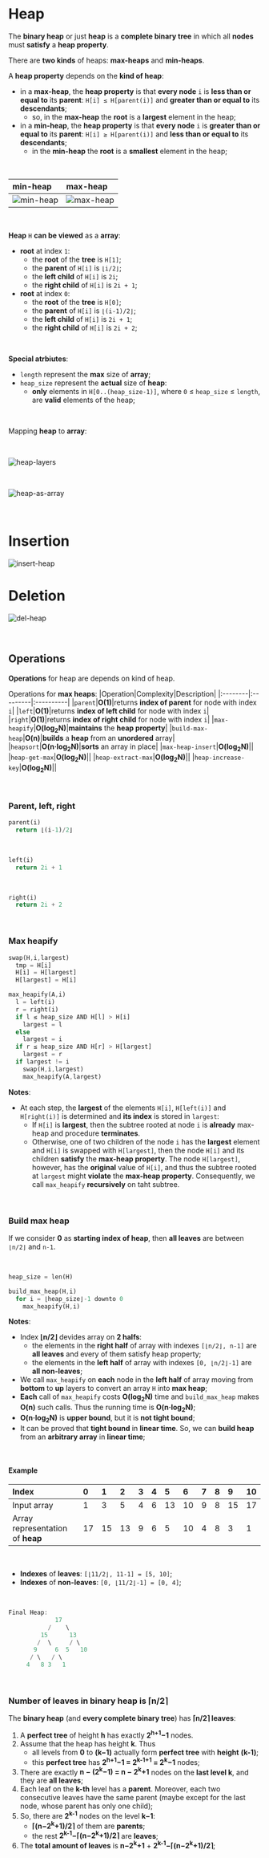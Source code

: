 # Heap
The **binary heap** or just **heap** is a **complete binary tree** in which all **nodes** must **satisfy** a **heap property**.<br>

There are **two kinds** of heaps: **max-heaps** and **min-heaps**.<br>

A **heap property** depends on the **kind of heap**:
- in a **max-heap**, the **heap property** is that **every node** `i` is **less than or equal to** its **parent**: `H[i] ≤ H[parent(i)]` and **greater than or equal to** its **descendants**;
  - so, in the **max-heap** the **root** is a **largest** element in the heap;
- in a **min-heap**, the **heap property** is that **every node** `i` is **greater than or equal to** its **parent**: `H[i] ≥ H[parent(i)]` and **less than or equal to** its **descendants**;
  - in the **min-heap** the **root** is a **smallest** element in the heap;

<br>

|**min-heap**|**max-heap**|
|:--|:--|
|![min-heap](/img/min-heap.png)|![max-heap](/img/max-heap.png)|

<br>

**Heap** `H` **can be viewed** as a **array**:
- **root** at index `1`:
  - the **root** of the **tree** is `H[1]`;
  - the **parent** of `H[i]` is `⌊i/2⌋`;
  - the **left child** of `H[i]` is `2i`;
  - the **right child** of `H[i]` is `2i + 1`;
- **root** at index `0`:
  - the **root** of the **tree** is `H[0]`;
  - the **parent** of `H[i]` is `⌊(i-1)/2⌋`;
  - the **left child** of `H[i]` is `2i + 1`;
  - the **right child** of `H[i]` is `2i + 2`;

<br>

**Special atrbiutes**:
  - `length` represent the **max** size of **array**;
  - `heap_size` represent the **actual** size of **heap**:
    - **only** elements in `H[0..(heap_size-1)]`, where `0` ≤ `heap_size` ≤ `length`, are **valid** elements of the heap;

<br>

Mapping **heap** to **array**:

<br>

![heap-layers](/img/heap-layers.png)

<br>

![heap-as-array](/img/heap-as-array.png)

<br>

# Insertion
![insert-heap](/img/insert-heap.png)

# Deletion
![del-heap](/img/del-heap.png)

<br>

## Operations
**Operations** for heap are depends on kind of heap.<br>

Operations for **max heaps**:
|Operation|Complexity|Description|
|:--------|:---------|:----------|
|`parent`|**O(1)**|returns **index of parent** for node with index `i`|
|`left`|**O(1)**|returns **index of left child** for node with index `i`|
|`right`|**O(1)**|returns **index of right child** for node with index `i`|
|`max-heapify`|**O(log<sub>2</sub>N)**|**maintains** the **heap property**|
|`build-max-heap`|**O(n)**|**builds** a **heap** from an **unordered** array|
|`heapsort`|**O(n·log<sub>2</sub>N)**|**sorts** an array in place|
|`max-heap-insert`|**O(log<sub>2</sub>N)**||
|`heap-get-max`|**O(log<sub>2</sub>N)**||
|`heap-extract-max`|**O(log<sub>2</sub>N)**||
|`heap-increase-key`|**O(log<sub>2</sub>N)**||

<br>

### Parent, left, right
```rust
parent(i)
  return ⌊(i-1)/2⌋
```

<br>

```rust
left(i)
  return 2i + 1
```

<br>

```rust
right(i)
  return 2i + 2
```

<br>

### Max heapify
```rust
swap(H,i,largest)
  tmp = H[i]
  H[i] = H[largest]
  H[largest] = H[i]

max_heapify(A,i)
  l = left(i)
  r = right(i)
  if l ≤ heap_size AND H[l] > H[i]
    largest = l
  else
    largest = i
  if r ≤ heap_size AND H[r] > H[largest]
    largest = r
  if largest != i
    swap(H,i,largest)
    max_heapify(A,largest)
```

**Notes**:
- At each step, the **largest** of the elements `H[i]`, `H[left(i)]` and `H[right(i)]` is determined and **its index** is stored in `largest`:
  - If `H[i]` is **largest**, then the subtree rooted at node `i` is **already** max-heap and procedure **terminates**.
  - Otherwise, one of two children of the node `i` has the **largest** element and `H[i]` is swapped with `H[largest]`, then the node `H[i]` and its children **satisfy** the **max-heap property**. The node `H[largest]`, however, has the **original** value of `H[i]`, and thus the subtree rooted at `largest` might **violate** the **max-heap property**. Consequently, we call `max_heapify` **recursively** on taht subtree.

<br>

### Build max heap
If we consider **0** as **starting index of heap**, then **all leaves** are between `⌊n/2⌋` and `n-1`.

<br>

```rust
heap_size = len(H)

build_max_heap(H,i)
  for i = ⌊heap_size⌋-1 downto 0
    max_heapify(H,i)
```

**Notes**:
- Index **⌊n/2⌋** devides array on **2 halfs**:
  - the elements in the **right half** of array with indexes `[⌊n/2⌋, n-1]` are **all leaves** and every of them satisfy heap property;
  - the elements in the **left half** of array with indexes `[0, ⌊n/2⌋-1]` are **all non-leaves**;
- We call `max_heapify` on **each** node in the **left half** of array moving from **bottom** to **up** layers to convert an array `H` into **max heap**;
- **Each** call of `max_heapify` costs **O(log<sub>2</sub>N)** time and `build_max_heap` makes **O(n)** such calls. Thus the running time is **O(n·log<sub>2</sub>N)**;
- **O(n·log<sub>2</sub>N)** is **upper bound**, but it is **not tight bound**;
- It can be proved that **tight bound** in **linear time**. So, we can **build heap** from an **arbitrary array** in **linear time**;

<br>

#### Example
|Index|0|1|2|3|4|5|6|7|8|9|10|
|:----|:-|:-|:-|:-|:-|:-|:-|:-|:-|:-|:-|
|Input array|1|3|5|4|6|13|10|9|8|15|17|
|Array representation of **heap**|17|15|13|9|6|5|10|4|8|3|1|

<br>

- **Indexes** of **leaves**: `[⌊11/2⌋, 11-1] = [5, 10]`;
- **Indexes** of **non-leaves**: `[0, ⌊11/2⌋-1] = [0, 4]`;

<br>

```rust
Final Heap:
             17
           /    \
         15      13
        /  \     / \
       9     6  5   10
      / \   / \
     4   8 3   1
```

<br>

### Number of leaves in binary heap is ⌈n/2⌉
The **binary heap** (and **every complete binary tree**) has **⌈n/2⌉ leaves**:
1. A **perfect tree** of height **h** has exactly **2<sup>h+1</sup>−1** nodes.
2. Assume that the heap has height **k**. Thus
   - all levels from **0** to **(k−1)** actually form **perfect tree** with **height** **(k-1)**;
   - this **perfect tree** has **2<sup>h+1</sup>−1 = 2<sup>k-1+1</sup> = 2<sup>k</sup>−1** nodes;
3. There are exactly **n − (2<sup>k</sup>−1) = n − 2<sup>k</sup>+1** nodes on the **last level k**, and they are **all leaves**;
4. Each leaf on the **k-th** level has a **parent**. Moreover, each two consecutive leaves have the same parent (maybe except for the last node, whose parent has only one child);
5. So, there are **2<sup>k-1</sup>** nodes on the level **k−1**:
   - **⌈(n−2<sup>k</sup>+1)/2⌉** of them are **parents**;
   - the rest **2<sup>k-1</sup>−⌈(n−2<sup>k</sup>+1)/2⌉** are **leaves**;
6. The **total amount of leaves** is **n−2<sup>k</sup>+1** + **2<sup>k-1</sup>−⌈(n−2<sup>k</sup>+1)/2⌉**;